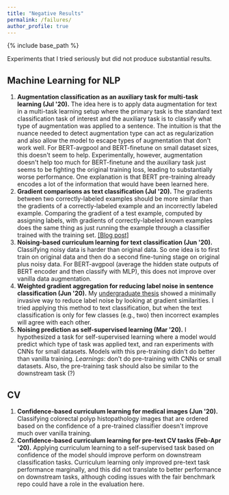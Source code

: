 ```yaml
---
title: "Negative Results"
permalink: /failures/
author_profile: true
---
```


{% include base_path %}

Experiments that I tried seriously but did not produce substantial results.

## Machine Learning for NLP
1. **Augmentation classification as an auxiliary task for multi-task learning (Jul '20).** The idea here is to apply data augmentation for text in a multi-task learning setup where the primary task is the standard text classification task of interest and the auxiliary task is to classify what type of augmentation was applied to a sentence. The intuition is that the nuance needed to detect augmentation type can act as regularization and also allow the model to escape types of augmentation that don't work well. For BERT-avgpool and BERT-finetune on small dataset sizes, this doesn't seem to help. Experimentally, however, augmentation doesn't help too much for BERT-finetune and the auxiliary task just seems to be fighting the original training loss, leading to substantially worse performance. One explanation is that BERT pre-training already encodes a lot of the information that would have been learned here.
1. **Gradient comparisons as text classification (Jul '20).** The gradients between two correctly-labeled examples should be more similar than the gradients of a correctly-labeled example and an incorrectly labeled example. Comparing the gradient of a test example, computed by assigning labels, with gradients of correctly-labeled known examples does the same thing as just running the example through a classifier trained with the training set. [[Blog post]](https://medium.com/@jason.20/classification-by-per-example-gradient-similarities-looks-at-the-same-thing-as-output-confidences-1b13c2be60bd)
1. **Noising-based curriculum learning for text classification (Jun '20).** Classifying noisy data is harder than original data. So one idea is to first train on original data and then do a second fine-tuning stage on original plus noisy data. For BERT-avgpool (average the hidden state outputs of BERT encoder and then classify with MLP), this does not improve over vanilla data augmentation.
1. **Weighted gradient aggregation for reducing label noise in sentence classification (Jun '20).** My [undergraduate thesis](https://www.cs.dartmouth.edu/~trdata/reports/TR2020-899.pdf) showed a minimally invasive way to reduce label noise by looking at gradient similarities. I tried applying this method to text classification, but when the text classification is only for few classes (e.g., two) then incorrect examples will agree with each other.
1. **Noising prediction as self-supervised learning (Mar '20).** I hypothesized a task for self-supervised learning where a model would predict which type of task was applied text, and ran experiments with CNNs for small datasets. Models with this pre-training didn't do better than vanilla training. *Learnings*: don't do pre-training with CNNs or small datasets. Also, the pre-training task should also be similar to the downstream task (?)

## CV 
1. **Confidence-based curriculum learning for medical images (Jun '20).** Classifying colorectal polyp histopathology images that are ordered based on the confidence of a pre-trained classifier doesn't improve much over vanilla training.
2. **Confidence-based curriculum learning for pre-text CV tasks (Feb-Apr '20).** Applying curriculum learning to a self-supervised task based on confidence of the model should improve perform on downstream classification tasks. Curriculum learning only improved pre-text task performance marginally, and this did not translate to better performance on downstream tasks, although coding issues with the fair benchmark repo could have a role in the evaluation here.
